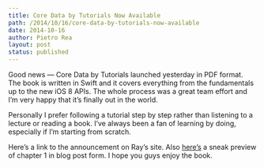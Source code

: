 ```yaml
---
title: Core Data by Tutorials Now Available
path: /2014/10/16/core-data-by-tutorials-now-available
date: 2014-10-16
author: Pietro Rea
layout: post
status: published
---
```


Good news — Core Data by Tutorials launched yesterday in PDF format. The book is written in Swift and it covers everything from the fundamentals up to the new iOS 8 APIs. The whole process was a great team effort and I’m very happy that it’s finally out in the world.

Personally I prefer following a tutorial step by step rather than listening to a lecture or reading a book. I’ve always been a fan of learning by doing, especially if I’m starting from scratch.

Here’s a link to the announcement on Ray’s site. Also [here’s](http://www.raywenderlich.com/85578/first-core-data-app-using-swift) a sneak preview of chapter 1 in blog post form. I hope you guys enjoy the book.